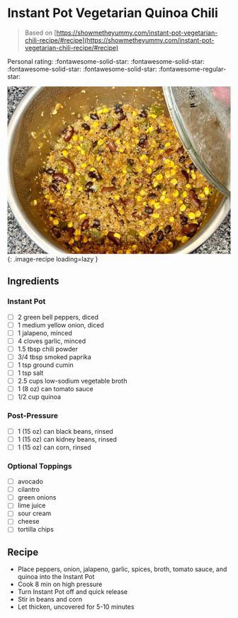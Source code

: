 # Instant Pot Vegetarian Quinoa Chili

> Based on [https://showmetheyummy.com/instant-pot-vegetarian-chili-recipe/#recipe](https://showmetheyummy.com/instant-pot-vegetarian-chili-recipe/#recipe)

<!-- {cts} rating=4; (User can specify rating on scale of 1-5) -->

Personal rating: :fontawesome-solid-star: :fontawesome-solid-star: :fontawesome-solid-star: :fontawesome-solid-star: :fontawesome-regular-star:

<!-- {cte} -->

<!-- {cts} name_image=instant_pot_vegetarian_quinoa_chili.jpeg; (User can specify image name) -->

![instant_pot_vegetarian_quinoa_chili.jpeg](./instant_pot_vegetarian_quinoa_chili.jpeg){: .image-recipe loading=lazy }

<!-- {cte} -->

## Ingredients

### Instant Pot

- [ ] 2 green bell peppers, diced
- [ ] 1 medium yellow onion, diced
- [ ] 1 jalapeno, minced
- [ ] 4 cloves garlic, minced
- [ ] 1.5 tbsp chili powder
- [ ] 3/4 tbsp smoked paprika
- [ ] 1 tsp ground cumin
- [ ] 1 tsp salt
- [ ] 2.5 cups low-sodium vegetable broth
- [ ] 1 (8 oz) can tomato sauce
- [ ] 1/2 cup quinoa

### Post-Pressure

- [ ] 1 (15 oz) can black beans, rinsed
- [ ] 1 (15 oz) can kidney beans, rinsed
- [ ] 1 (15 oz) can corn, rinsed

### Optional Toppings

- [ ] avocado
- [ ] cilantro
- [ ] green onions
- [ ] lime juice
- [ ] sour cream
- [ ] cheese
- [ ] tortilla chips

## Recipe

- Place peppers, onion, jalapeno, garlic, spices, broth, tomato sauce, and quinoa into the Instant Pot
- Cook 8 min on high pressure
- Turn Instant Pot off and quick release
- Stir in beans and corn
- Let thicken, uncovered for 5-10 minutes
